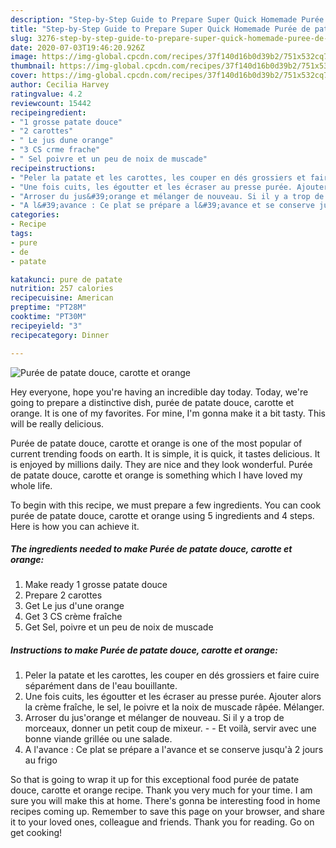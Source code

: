 ```yaml
---
description: "Step-by-Step Guide to Prepare Super Quick Homemade Purée de patate douce, carotte et orange"
title: "Step-by-Step Guide to Prepare Super Quick Homemade Purée de patate douce, carotte et orange"
slug: 3276-step-by-step-guide-to-prepare-super-quick-homemade-puree-de-patate-douce-carotte-et-orange
date: 2020-07-03T19:46:20.926Z
image: https://img-global.cpcdn.com/recipes/37f140d16b0d39b2/751x532cq70/puree-de-patate-douce-carotte-et-orange-photo-principale-de-la-recette.jpg
thumbnail: https://img-global.cpcdn.com/recipes/37f140d16b0d39b2/751x532cq70/puree-de-patate-douce-carotte-et-orange-photo-principale-de-la-recette.jpg
cover: https://img-global.cpcdn.com/recipes/37f140d16b0d39b2/751x532cq70/puree-de-patate-douce-carotte-et-orange-photo-principale-de-la-recette.jpg
author: Cecilia Harvey
ratingvalue: 4.2
reviewcount: 15442
recipeingredient:
- "1 grosse patate douce"
- "2 carottes"
- " Le jus dune orange"
- "3 CS crme frache"
- " Sel poivre et un peu de noix de muscade"
recipeinstructions:
- "Peler la patate et les carottes, les couper en dés grossiers et faire cuire séparément dans de l&#39;eau bouillante."
- "Une fois cuits, les égoutter et les écraser au presse purée. Ajouter alors la crème fraîche, le sel, le poivre et la noix de muscade râpée. Mélanger."
- "Arroser du jus&#39;orange et mélanger de nouveau. Si il y a trop de morceaux, donner un petit coup de mixeur.  Et voilà, servir avec une bonne viande grillée ou une salade."
- "A l&#39;avance : Ce plat se prépare a l&#39;avance et se conserve jusqu&#39;à 2 jours au frigo"
categories:
- Recipe
tags:
- pure
- de
- patate

katakunci: pure de patate 
nutrition: 257 calories
recipecuisine: American
preptime: "PT28M"
cooktime: "PT30M"
recipeyield: "3"
recipecategory: Dinner

---
```



![Purée de patate douce, carotte et orange](https://img-global.cpcdn.com/recipes/37f140d16b0d39b2/751x532cq70/puree-de-patate-douce-carotte-et-orange-photo-principale-de-la-recette.jpg)

Hey everyone, hope you're having an incredible day today. Today, we're going to prepare a distinctive dish, purée de patate douce, carotte et orange. It is one of my favorites. For mine, I'm gonna make it a bit tasty. This will be really delicious.



Purée de patate douce, carotte et orange is one of the most popular of current trending foods on earth. It is simple, it is quick, it tastes delicious. It is enjoyed by millions daily. They are nice and they look wonderful. Purée de patate douce, carotte et orange is something which I have loved my whole life.


To begin with this recipe, we must prepare a few ingredients. You can cook purée de patate douce, carotte et orange using 5 ingredients and 4 steps. Here is how you can achieve it.

<!--inarticleads1-->

##### The ingredients needed to make Purée de patate douce, carotte et orange:

1. Make ready 1 grosse patate douce
1. Prepare 2 carottes
1. Get  Le jus d&#39;une orange
1. Get 3 CS crème fraîche
1. Get  Sel, poivre et un peu de noix de muscade




<!--inarticleads2-->

##### Instructions to make Purée de patate douce, carotte et orange:

1. Peler la patate et les carottes, les couper en dés grossiers et faire cuire séparément dans de l&#39;eau bouillante.
1. Une fois cuits, les égoutter et les écraser au presse purée. Ajouter alors la crème fraîche, le sel, le poivre et la noix de muscade râpée. Mélanger.
1. Arroser du jus&#39;orange et mélanger de nouveau. Si il y a trop de morceaux, donner un petit coup de mixeur. -  - Et voilà, servir avec une bonne viande grillée ou une salade.
1. A l&#39;avance : Ce plat se prépare a l&#39;avance et se conserve jusqu&#39;à 2 jours au frigo




So that is going to wrap it up for this exceptional food purée de patate douce, carotte et orange recipe. Thank you very much for your time. I am sure you will make this at home. There's gonna be interesting food in home recipes coming up. Remember to save this page on your browser, and share it to your loved ones, colleague and friends. Thank you for reading. Go on get cooking!
